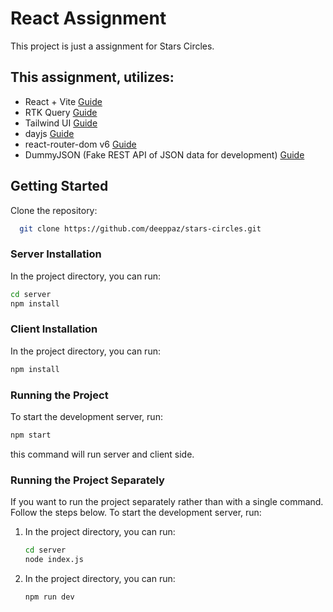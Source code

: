 # React Assignment

This project is just a assignment for Stars Circles.

## This assignment, utilizes:

- React + Vite [Guide](https://vitejs.dev/guide/)
- RTK Query [Guide](https://redux-toolkit.js.org/rtk-query/overview)
- Tailwind UI [Guide](https://tailwindcss.com/docs/installation)
- dayjs [Guide](https://day.js.org/)
- react-router-dom v6 [Guide](https://reactrouter.com/en/main/start/overview)
- DummyJSON (Fake REST API of JSON data for development) [Guide](https://dummyjson.com/docs/products#products-add/)

## Getting Started
Clone the repository:
 ```sh
   git clone https://github.com/deeppaz/stars-circles.git
   ```
### Server Installation

In the project directory, you can run:
   ```sh
   cd server
   npm install
   ```
### Client Installation

In the project directory, you can run:
   ```sh
   npm install
   ```
### Running the Project

To start the development server, run:
```sh
npm start
```
this command will run server and client side.

### Running the Project Separately
If you want to run the project separately rather than with a single command. Follow the steps below.
To start the development server, run:
1. In the project directory, you can run:
   ```sh
   cd server
   node index.js
   ```
2. In the project directory, you can run:
   ```sh
   npm run dev
   ```

